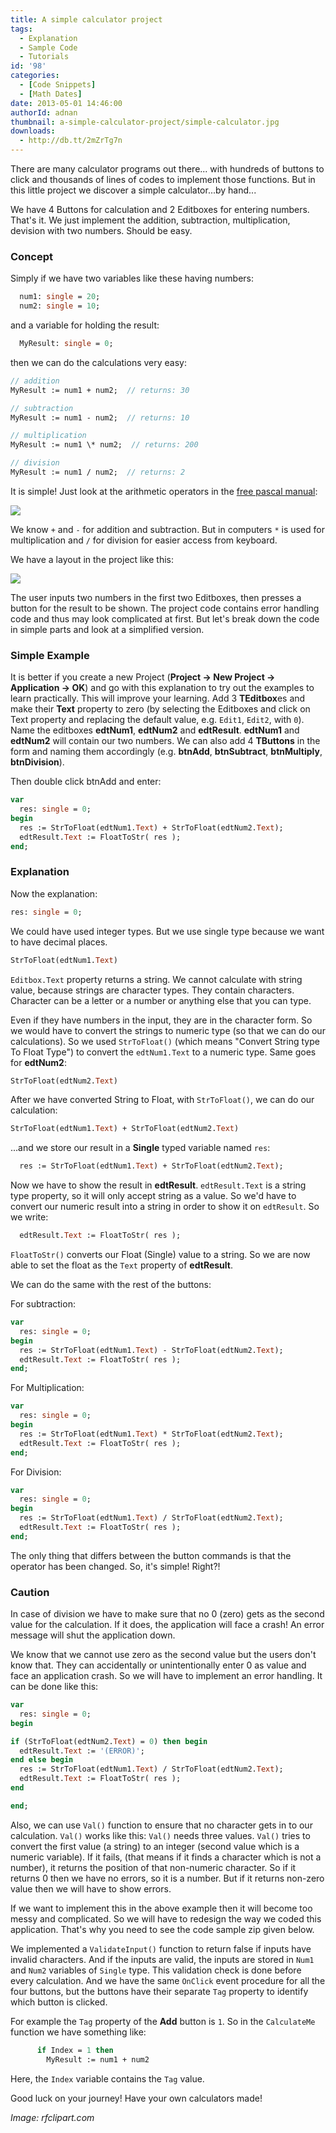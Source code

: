 ```yaml
---
title: A simple calculator project
tags:
  - Explanation
  - Sample Code
  - Tutorials
id: '98'
categories:
  - [Code Snippets]
  - [Math Dates]
date: 2013-05-01 14:46:00
authorId: adnan
thumbnail: a-simple-calculator-project/simple-calculator.jpg
downloads:
  - http://db.tt/2mZrTg7n
---
```


There are many calculator programs out there... with hundreds of buttons to click and thousands of lines of codes to implement those functions. But in this little project we discover a simple calculator...by hand...
<!-- more -->


We have 4 Buttons for calculation and 2 Editboxes for entering numbers. That's it. We just implement the addition, subtraction, multiplication, devision with two numbers. Should be easy.


### Concept

Simply if we have two variables like these having numbers:

```pascal
  num1: single = 20;
  num2: single = 10;
```

and a variable for holding the result:

```pascal
  MyResult: single = 0;
```
then we can do the calculations very easy:

```pascal
// addition
MyResult := num1 + num2;  // returns: 30

// subtraction
MyResult := num1 - num2;  // returns: 10

// multiplication
MyResult := num1 \* num2;  // returns: 200

// division
MyResult := num1 / num2;  // returns: 2
```

It is simple!
Just look at the arithmetic operators in the [free pascal manual](http://www.freepascal.org/docs-html/ref/refsu39.html):


![](a-simple-calculator-project/binary-arithmetic-operators.gif)


We know `+` and `-` for addition and subtraction. But in computers `*` is used for multiplication and `/` for division for easier access from keyboard.

We have a layout in the project like this:


![](a-simple-calculator-project/Simple-Calculator-Lazarus-1.gif)


The user inputs two numbers in the first two Editboxes, then presses a button for the result to be shown. The project code contains error handling code and thus may look complicated at first. But let's break down the code in simple parts and look at a simplified version.


### Simple Example

It is better if you create a new Project (**Project -> New Project -> Application -> OK**) and go with this explanation to try out the examples to learn practically. This will improve your learning. Add 3 **TEditbox**es and make their **Text** property to zero (by selecting the Editboxes and click on Text property and replacing the default value, e.g. `Edit1`, `Edit2`, with `0`). Name the editboxes **edtNum1**, **edtNum2** and **edtResult**. **edtNum1** and **edtNum2** will contain our two numbers. We can also add 4 **TButtons** in the form and naming them accordingly (e.g. **btnAdd**, **btnSubtract**, **btnMultiply**, **btnDivision**).

Then double click btnAdd and enter:

```pascal
var
  res: single = 0;
begin
  res := StrToFloat(edtNum1.Text) + StrToFloat(edtNum2.Text);
  edtResult.Text := FloatToStr( res );
end;
```

### Explanation

Now the explanation:

```pascal
res: single = 0;
```

We could have used integer types. But we use single type because we want to have decimal places.

```pascal
StrToFloat(edtNum1.Text)
```

`Editbox.Text` property returns a string. We cannot calculate with string value, because strings are character types. They contain characters. Character can be a letter or a number or anything else that you can type.

Even if they have numbers in the input, they are in the character form. So we would have to convert the strings to numeric type (so that we can do our calculations). So we used `StrToFloat()` (which means "Convert String type To Float Type") to convert the `edtNum1.Text` to a numeric type. Same goes for **edtNum2**:

```pascal
StrToFloat(edtNum2.Text)
```

After we have converted String to Float, with `StrToFloat()`, we can do our calculation:

```pascal
StrToFloat(edtNum1.Text) + StrToFloat(edtNum2.Text)
```

...and we store our result in a **Single** typed variable named `res`:

```pascal
  res := StrToFloat(edtNum1.Text) + StrToFloat(edtNum2.Text);
```

Now we have to show the result in **edtResult**. `edtResult.Text` is a string type property, so it will only accept string as a value. So we'd have to convert our numeric result into a string in order to show it on `edtResult`. So we write:

```pascal
  edtResult.Text := FloatToStr( res );
```

`FloatToStr()` converts our Float (Single) value to a string. So we are now able to set the float as the `Text` property of **edtResult**.

We can do the same with the rest of the buttons:

For subtraction:

```pascal
var
  res: single = 0;
begin
  res := StrToFloat(edtNum1.Text) - StrToFloat(edtNum2.Text);
  edtResult.Text := FloatToStr( res );
end;
```

For Multiplication:

```pascal
var
  res: single = 0;
begin
  res := StrToFloat(edtNum1.Text) * StrToFloat(edtNum2.Text);
  edtResult.Text := FloatToStr( res );
end;
```

For Division:

```pascal
var
  res: single = 0;
begin
  res := StrToFloat(edtNum1.Text) / StrToFloat(edtNum2.Text);
  edtResult.Text := FloatToStr( res );
end;
```

The only thing that differs between the button commands is that the operator has been changed. So, it's simple! Right?!


### Caution

In case of division we have to make sure that no 0 (zero) gets as the second value for the calculation. If it does, the application will face a crash! An error message will shut the application down.

We know that we cannot use zero as the second value but the users don't know that. They can accidentally or unintentionally enter 0 as value and face an application crash. So we will have to implement an error handling. It can be done like this:

```pascal
var
  res: single = 0;
begin

if (StrToFloat(edtNum2.Text) = 0) then begin
  edtResult.Text := '(ERROR)';
end else begin
  res := StrToFloat(edtNum1.Text) / StrToFloat(edtNum2.Text);
  edtResult.Text := FloatToStr( res );
end

end;
```

Also, we can use `Val()` function to ensure that no character gets in to our calculation. `Val()` works like this: `Val()` needs three values. `Val()` tries to convert the first value (a string) to an integer (second value which is a numeric variable). If it fails, (that means if it finds a character which is not a number), it returns the position of that non-numeric character. So if it returns 0 then we have no errors, so it is a number. But if it returns non-zero value then we will have to show errors.

If we want to implement this in the above example then it will become too messy and complicated. So we will have to redesign the way we coded this application. That's why you need to see the code sample zip given below.

We implemented a `ValidateInput()` function to return false if inputs have invalid characters. And if the inputs are valid, the inputs are stored in `Num1` and `Num2` variables of `Single` type. This validation check is done before every calculation. And we have the same `OnClick` event procedure for all the four buttons, but the buttons have their separate `Tag` property to identify which button is clicked.

For example the `Tag` property of the **Add** button is `1`. So in the `CalculateMe` function we have something like:

```pascal
      if Index = 1 then
        MyResult := num1 + num2
```

Here, the `Index` variable contains the `Tag` value.

Good luck on your journey! Have your own calculators made!

_Image: rfclipart.com_
